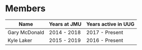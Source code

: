 # Members


| Name          | Years at JMU  | Years active in UUG  |
| ------------- | ------------- | -------------------- |
| Gary McDonald | 2014 - 2018   | 2017 - Present       |
| Kyle Laker    | 2015 - 2019   | 2016 - Present       |
